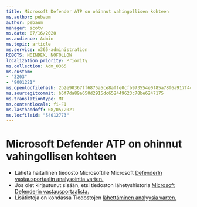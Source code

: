 ```yaml
---
title: Microsoft Defender ATP on ohinnut vahingollisen kohteen
ms.author: pebaum
author: pebaum
manager: scotv
ms.date: 07/16/2020
ms.audience: Admin
ms.topic: article
ms.service: o365-administration
ROBOTS: NOINDEX, NOFOLLOW
localization_priority: Priority
ms.collection: Adm_O365
ms.custom:
- "3203"
- "9001221"
ms.openlocfilehash: 2b2e90367ff6875a5ce8affe0cfb973554e0f85a78f6a917f4c520640018ac93
ms.sourcegitcommit: b5f7da89a650d2915dc652449623c78be6247175
ms.translationtype: MT
ms.contentlocale: fi-FI
ms.lasthandoff: 08/05/2021
ms.locfileid: "54012773"
---
```

# <a name="microsoft-defender-atp-missed-a-malicious-item"></a>Microsoft Defender ATP on ohinnut vahingollisen kohteen

- Lähetä haitallinen tiedosto Microsoftille Microsoft [DefenderIn vastausportaalin analysointia varten.](https://www.microsoft.com/wdsi/filesubmission/) 
- Jos olet kirjautunut sisään, etsi tiedoston lähetyshistoria [Microsoft Defenderin vastausportaalista.](https://www.microsoft.com/wdsi/submissionhistory)
- Lisätietoja on kohdassa Tiedostojen [lähettäminen analyysia varten.](/windows/security/threat-protection/intelligence/submission-guide)